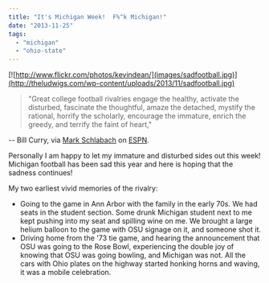 ```yaml
---
title: "It's Michigan Week!  F%^k Michigan!"
date: "2013-11-25"
tags: 
  - "michigan"
  - "ohio-state"
---
```


[![http://www.flickr.com/photos/kevindean/](images/sadfootball.jpg)](http://theludwigs.com/wp-content/uploads/2013/11/sadfootball.jpg)

> "Great college football rivalries engage the healthy, activate the disturbed, fascinate the thoughtful, amaze the detached, mystify the rational, horrify the scholarly, encourage the immature, enrich the greedy, and terrify the faint of heart,"

\-- Bill Curry, via [Mark Schlabach](http://search.espn.go.com/mark-schlabach/) on [ESPN](http://espn.go.com/ncf/notebook/_/page/onthemark-131125/ranking-rivalries).

Personally I am happy to let my immature and disturbed sides out this week! Michigan football has been sad this year and here is hoping that the sadness continues!  
  

My two earliest vivid memories of the rivalry:

- Going to the game in Ann Arbor with the family in the early 70s. We had seats in the student section. Some drunk Michigan student next to me kept pushing into my seat and spilling wine on me. We brought a large helium balloon to the game with OSU signage on it, and someone shot it.
- Driving home from the '73 tie game, and hearing the announcement that OSU was going to the Rose Bowl, experiencing the double joy of knowing that OSU was going bowling, and Michigan was not. All the cars with Ohio plates on the highway started honking horns and waving, it was a mobile celebration.
